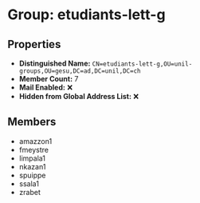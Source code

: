 # Group: etudiants-lett-g

## Properties

- **Distinguished Name:** `CN=etudiants-lett-g,OU=unil-groups,OU=gesu,DC=ad,DC=unil,DC=ch`
- **Member Count:** 7
- **Mail Enabled:** ❌
- **Hidden from Global Address List:** ❌

## Members

- amazzon1
- fmeystre
- limpala1
- nkazan1
- spuippe
- ssala1
- zrabet
